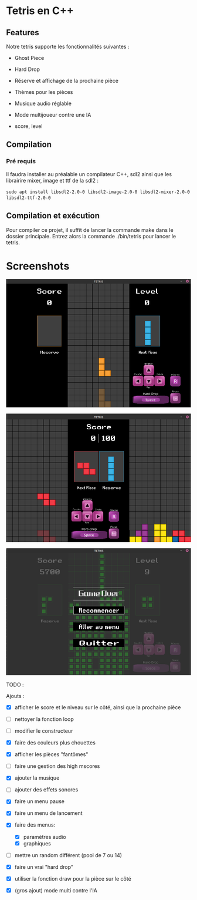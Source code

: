 # Tetris en C++

## Features

Notre tetris supporte les fonctionnalités suivantes :

- Ghost Piece

- Hard Drop

- Réserve et affichage de la prochaine pièce

- Thèmes pour les pièces

- Musique audio réglable

- Mode multijoueur contre une IA

- score, level

## Compilation

### Pré requis

Il faudra installer au préalable un compilateur C++, sdl2 ainsi que les librairire mixer, image et ttf de la sdl2 : 

```shell
sudo apt install libsdl2-2.0-0 libsdl2-image-2.0-0 libsdl2-mixer-2.0-0 libsdl2-ttf-2.0-0
```

## Compilation et exécution

Pour compiler ce projet, il suffit de lancer la commande make dans le dossier principale. Entrez alors la commande ./bin/tetris pour lancer le tetris. 



# Screenshots

![](.ressources/2021-04-17-12-05-31-image.png)

![](.ressources/2021-04-17-12-06-14-image.png)

![](.ressources/2021-04-17-12-09-21-image.png)

TODO :

Ajouts :

- [x] afficher le score et le niveau sur le côté, ainsi que la prochaine pièce

- [ ] nettoyer la fonction loop

- [ ] modifier le constructeur

- [x] faire des couleurs plus chouettes

- [x] afficher les pièces "fantômes"

- [ ] faire une gestion des high mscores

- [x] ajouter la musique

- [ ] ajouter des effets sonores

- [x] faire un menu pause

- [x] faire un menu de lancement

- [x] faire des menus:
  
  - [x] paramètres audio
  - [x] graphiques

- [ ] mettre un random différent (pool de 7 ou 14)

- [x] faire un vrai "hard drop"

- [x] utiliser la fonction draw pour la pièce sur le côté

- [x] (gros ajout) mode multi contre l'IA
